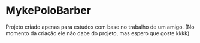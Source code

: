 # MykePoloBarber
Projeto criado apenas para estudos com base no trabalho de um amigo. (No momento da criação ele não dabe do projeto, mas espero que goste kkkk)
